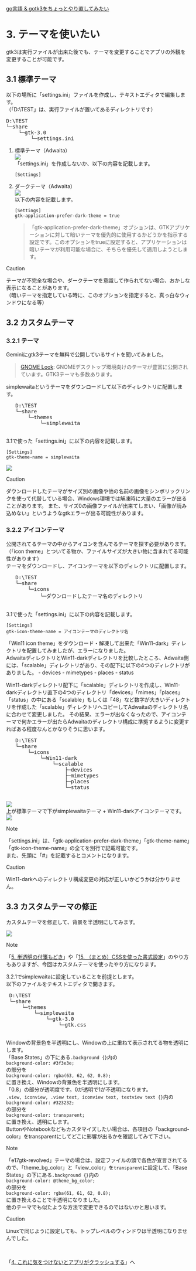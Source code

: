 [go言語 & gotk3をちょっとやり直してみたい](../../README.md#go%E8%A8%80%E8%AA%9Egotk3%E3%82%92%E3%81%A1%E3%82%87%E3%81%A3%E3%81%A8%E3%82%84%E3%82%8A%E7%9B%B4%E3%81%97%E3%81%A6%E3%81%BF%E3%81%9F%E3%81%84)  

# 3. テーマを使いたい
gtk3は実行ファイルが出来た後でも、テーマを変更することでアプリの外観を変更することが可能です。  

## 3.1 標準テーマ
以下の場所に「settings.ini」ファイルを作成し、テキストエディタで編集します。  
（「D:\TEST」は、実行ファイルが置いてあるディレクトリです）
<pre>
D:\TEST
└─share
    └─gtk-3.0
        └─settings.ini
</pre>

1. 標準テーマ（Adwaita）  
   ![](image/window1.jpg)  
   「settings.ini」を作成しないか、以下の内容を記載します。
   ```
   [Settings]
   ```
1. ダークテーマ（Adwaita）  
   ![](image/window2.jpg)  
   以下の内容を記載します。
   ```
   [Settings]
   gtk-application-prefer-dark-theme = true
   ```
   > 「gtk-application-prefer-dark-theme」オプションは、GTKアプリケーションに対して暗いテーマを優先的に使用するかどうかを指示する設定です。このオプションをtrueに設定すると、アプリケーションは暗いテーマが利用可能な場合に、そちらを優先して適用しようとします。

> [!CAUTION]
> テーマが不完全な場合や、ダークテーマを意識して作られてない場合、おかしな表示になることがあります。  
> （暗いテーマを指定している時に、このオプションを指定すると、真っ白なウィンドウになる等）

## 3.2 カスタムテーマ

### 3.2.1 テーマ  
   Geminiにgtk3テーマを無料で公開しているサイトを聞いてみました。
   > [GNOME Look](https://www.gnome-look.org/): GNOMEデスクトップ環境向けのテーマが豊富に公開されています。GTK3テーマも多数あります。  

   simplewaitaというテーマをダウンロードして以下のディレクトリに配置します。  
   <pre>
   D:\TEST
   └─share
       └─themes
           └─simplewaita
   </pre>
   3.1で使った「settings.ini」に以下の内容を記載します。
   ```
   [Settings]
   gtk-theme-name = simplewaita
   ```
   ![](image/window3.jpg)  

> [!CAUTION]  
> ダウンロードしたテーマがサイズ別の画像や他の名前の画像をシンボリックリンクを使って代替している場合、Windows環境では解凍時に大量のエラーが出ることがあります。
> また、サイズ0の画像ファイルが出来てしまい、「画像が読み込めない」というようなgtkエラーが出る可能性があります。
 
### 3.2.2 アイコンテーマ  
   公開されてるテーマの中からアイコンを含んでるテーマを探す必要があります。  
   （「icon theme」とついてる物か、ファイルサイズが大きい物に含まれてる可能性があります）  
   テーマをダウンロードし、アイコンテーマを以下のディレクトリに配置します。  

   <pre>
   D:\TEST
   └─share
       └─icons
           └─ダウンロードしたテーマ名のディレクトリ
   </pre>
   
   3.1で使った「settings.ini」に以下の内容を記載します。
   ```
   [Settings]
   gtk-icon-theme-name = アイコンテーマのディレクトリ名
   ```
   「Win11 icon theme」をダウンロード・解凍して出来た「Win11-dark」ディレクトリを配置してみましたが、エラーになりました。  
   AdwaitaディレクトリとWin11-darkディレクトリを比較したところ、Adwaita側には、「scalable」ディレクトリがあり、その配下に以下の4つのディレクトリがありました。
    - devices
    - mimetypes
    - places
    - status
   
   Win11-darkディレクトリ配下に「scalable」ディレクトリを作成し、Win11-darkディレクトリ直下の4つのディレクトリ「devices」「mimes」「places」「status」の中にある「scalable」もしくは「48」など数字が大きいディレクトリを作成した「scalable」ディレクトリへコピーしてAdwaitaのディレクトリ名に合わせて変更しました。
   その結果、エラーが出なくなったので、アイコンテーマで何かエラーが出たらAdwaitaのディレクトリ構成に準拠するように変更すればある程度なんとかなりそうに思います。

   <pre>
   D:\TEST
   └─share
       └─icons
           └─Win11-dark
               └─scalable
                   ├─devices
                   ├─mimetypes
                   ├─places
                   └─status
   </pre>
   
   ![](image/dialog1.jpg)  
   上が標準テーマで下がsimplewaitaテーマ + Win11-darkアイコンテーマです。  
   ![](image/dialog2.jpg)    

> [!NOTE] 
> 「settings.ini」は、「gtk-application-prefer-dark-theme」「gtk-theme-name」「gtk-icon-theme-name」の全てを別行で記載可能です。  
> また、先頭に「#」を記載するとコメントになります。

> [!CAUTION]  
> Win11-darkへのディレクトリ構成変更の対応が正しいかどうかは分かりません。

## 3.3 カスタムテーマの修正  

カスタムテーマを修正して、背景を半透明にしてみます。  

![](image/window_transparent.jpg)  

> [!NOTE]  
> 「[5. 半透明の付箋もどき](../05/README.md)」や「[15. （まとめ）CSSを使った書式設定](../15/README.md)」のやり方もありますが、今回はカスタムテーマを使ったやり方になります。  

3.2.1でsimplewaitaに設定していることを前提とします。  
以下のファイルをテキストエディタで開きます。

 <pre>
 D:\TEST
 └─share
     └─themes
         └─simplewaita
             └─gtk-3.0
                 └─gtk.css
 </pre>

Windowの背景色を半透明にし、Windowの上に重ねて表示されてる物を透明にします。  
「Base States」の下にある`.background {}`内の  
`background-color: #3f3e3e;`  
の部分を  
`background-color: rgba(63, 62, 62, 0.8);`  
に置き換え、Windowの背景色を半透明にします。  
「0.8」の部分が透明度です。0が透明で1が不透明になります。  
`.view, iconview, .view text, iconview text, textview text {}`内の  
`background-color: #323232;`  
の部分を  
`background-color: transparent;`  
に置き換え、透明にします。  
ButtonやNotebookなどもカスタマイズしたい場合は、各項目の「background-color」をtransparentにしてどこに影響が出るかを確認してみて下さい。  

> [!NOTE]  
> 「e17gtk-revolved」テーマの場合は、設定ファイルの頭で各色が宣言されてるので、「theme_bg_color」と「view_color」を`transparent`に設定して、「Base States」の下にある`.background {}`内の  
> `background-color: @theme_bg_color;`  
> の部分を  
> `background-color: rgba(61, 61, 62, 0.8);`  
> に置き換えることで半透明になりました。  
> 他のテーマでも似たような方法で変更できるのではないかと思います。  

> [!CAUTION]  
> Linuxで同じように設定しても、トップレベルのウィンドウは半透明になりませんでした。

<br>

「[4. これに気をつけないとアプリがクラッシュする](../04/README.md)」へ

